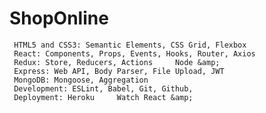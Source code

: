 # ShopOnline
     HTML5 and CSS3: Semantic Elements, CSS Grid, Flexbox     
     React: Components, Props, Events, Hooks, Router, Axios     
     Redux: Store, Reducers, Actions     Node &amp; 
     Express: Web API, Body Parser, File Upload, JWT     
     MongoDB: Mongoose, Aggregation     
     Development: ESLint, Babel, Git, Github,    
     Deployment: Heroku     Watch React &amp; 
